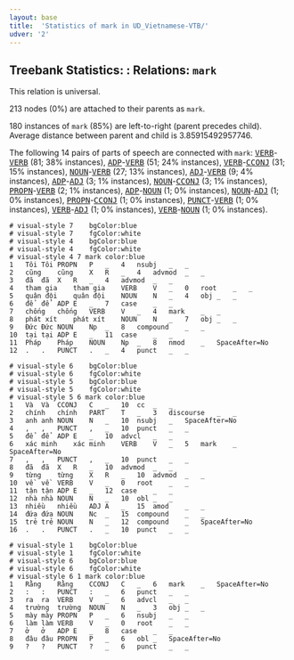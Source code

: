 ```yaml
---
layout: base
title:  'Statistics of mark in UD_Vietnamese-VTB/'
udver: '2'
---
```


## Treebank Statistics: : Relations: `mark`

This relation is universal.

213 nodes (0%) are attached to their parents as `mark`.

180 instances of `mark` (85%) are left-to-right (parent precedes child).
Average distance between parent and child is 3.85915492957746.

The following 14 pairs of parts of speech are connected with `mark`: <tt><a href="vi_vtb-pos-VERB.html">VERB</a></tt>-<tt><a href="vi_vtb-pos-VERB.html">VERB</a></tt> (81; 38% instances), <tt><a href="vi_vtb-pos-ADP.html">ADP</a></tt>-<tt><a href="vi_vtb-pos-VERB.html">VERB</a></tt> (51; 24% instances), <tt><a href="vi_vtb-pos-VERB.html">VERB</a></tt>-<tt><a href="vi_vtb-pos-CCONJ.html">CCONJ</a></tt> (31; 15% instances), <tt><a href="vi_vtb-pos-NOUN.html">NOUN</a></tt>-<tt><a href="vi_vtb-pos-VERB.html">VERB</a></tt> (27; 13% instances), <tt><a href="vi_vtb-pos-ADJ.html">ADJ</a></tt>-<tt><a href="vi_vtb-pos-VERB.html">VERB</a></tt> (9; 4% instances), <tt><a href="vi_vtb-pos-ADP.html">ADP</a></tt>-<tt><a href="vi_vtb-pos-ADJ.html">ADJ</a></tt> (3; 1% instances), <tt><a href="vi_vtb-pos-NOUN.html">NOUN</a></tt>-<tt><a href="vi_vtb-pos-CCONJ.html">CCONJ</a></tt> (3; 1% instances), <tt><a href="vi_vtb-pos-PROPN.html">PROPN</a></tt>-<tt><a href="vi_vtb-pos-VERB.html">VERB</a></tt> (2; 1% instances), <tt><a href="vi_vtb-pos-ADP.html">ADP</a></tt>-<tt><a href="vi_vtb-pos-NOUN.html">NOUN</a></tt> (1; 0% instances), <tt><a href="vi_vtb-pos-NOUN.html">NOUN</a></tt>-<tt><a href="vi_vtb-pos-ADJ.html">ADJ</a></tt> (1; 0% instances), <tt><a href="vi_vtb-pos-PROPN.html">PROPN</a></tt>-<tt><a href="vi_vtb-pos-CCONJ.html">CCONJ</a></tt> (1; 0% instances), <tt><a href="vi_vtb-pos-PUNCT.html">PUNCT</a></tt>-<tt><a href="vi_vtb-pos-VERB.html">VERB</a></tt> (1; 0% instances), <tt><a href="vi_vtb-pos-VERB.html">VERB</a></tt>-<tt><a href="vi_vtb-pos-ADJ.html">ADJ</a></tt> (1; 0% instances), <tt><a href="vi_vtb-pos-VERB.html">VERB</a></tt>-<tt><a href="vi_vtb-pos-NOUN.html">NOUN</a></tt> (1; 0% instances).


~~~ conllu
# visual-style 7	bgColor:blue
# visual-style 7	fgColor:white
# visual-style 4	bgColor:blue
# visual-style 4	fgColor:white
# visual-style 4 7 mark	color:blue
1	Tôi	Tôi	PROPN	P	_	4	nsubj	_	_
2	cũng	cũng	X	R	_	4	advmod	_	_
3	đã	đã	X	R	_	4	advmod	_	_
4	tham gia	tham gia	VERB	V	_	0	root	_	_
5	quân đội	quân đội	NOUN	N	_	4	obj	_	_
6	để	để	ADP	E	_	7	case	_	_
7	chống	chống	VERB	V	_	4	mark	_	_
8	phát xít	phát xít	NOUN	N	_	7	obj	_	_
9	Đức	Đức	NOUN	Np	_	8	compound	_	_
10	tại	tại	ADP	E	_	11	case	_	_
11	Pháp	Pháp	NOUN	Np	_	8	nmod	_	SpaceAfter=No
12	.	.	PUNCT	.	_	4	punct	_	_

~~~


~~~ conllu
# visual-style 6	bgColor:blue
# visual-style 6	fgColor:white
# visual-style 5	bgColor:blue
# visual-style 5	fgColor:white
# visual-style 5 6 mark	color:blue
1	Và	Và	CCONJ	C	_	10	cc	_	_
2	chính	chính	PART	T	_	3	discourse	_	_
3	anh	anh	NOUN	N	_	10	nsubj	_	SpaceAfter=No
4	,	,	PUNCT	,	_	10	punct	_	_
5	để	để	ADP	E	_	10	advcl	_	_
6	xác minh	xác minh	VERB	V	_	5	mark	_	SpaceAfter=No
7	,	,	PUNCT	,	_	10	punct	_	_
8	đã	đã	X	R	_	10	advmod	_	_
9	từng	từng	X	R	_	10	advmod	_	_
10	về	về	VERB	V	_	0	root	_	_
11	tận	tận	ADP	E	_	12	case	_	_
12	nhà	nhà	NOUN	N	_	10	obl	_	_
13	nhiều	nhiều	ADJ	A	_	15	amod	_	_
14	đứa	đứa	NOUN	Nc	_	15	compound	_	_
15	trẻ	trẻ	NOUN	N	_	12	compound	_	SpaceAfter=No
16	.	.	PUNCT	.	_	10	punct	_	_

~~~


~~~ conllu
# visual-style 1	bgColor:blue
# visual-style 1	fgColor:white
# visual-style 6	bgColor:blue
# visual-style 6	fgColor:white
# visual-style 6 1 mark	color:blue
1	Rằng	Rằng	CCONJ	C	_	6	mark	_	SpaceAfter=No
2	:	:	PUNCT	:	_	6	punct	_	_
3	ra	ra	VERB	V	_	6	advcl	_	_
4	trường	trường	NOUN	N	_	3	obj	_	_
5	mày	mày	PROPN	P	_	6	nsubj	_	_
6	làm	làm	VERB	V	_	0	root	_	_
7	ở	ở	ADP	E	_	8	case	_	_
8	đâu	đâu	PROPN	P	_	6	obl	_	SpaceAfter=No
9	?	?	PUNCT	?	_	6	punct	_	_

~~~



